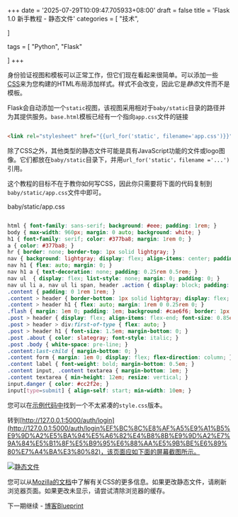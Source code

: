 +++
date = '2025-07-29T10:09:47.705933+08:00'
draft = false
title = 'Flask 1.0 新手教程 - 静态文件'
categories = [
    "技术",

]

tags = [
    "Python",
    "Flask"

]
+++

身份验证视图和模板可以正常工作，但它们现在看起来很简单。可以添加一些[CSS](https://developer.mozilla.org/docs/Web/CSS)来为您构建的HTML布局添加样式。样式不会改变，因此它是*静态*文件而不是模板。

Flask会自动添加一个`static`视图，该视图采用相对于`baby/static`目录的路径并为其提供服务。`base.html`模板已经有一个指向`app.css`文件的链接

```html

<link rel="stylesheet" href="{{url_for('static', filename='app.css')}}" />

```

除了CSS之外，其他类型的静态文件可能是具有JavaScript功能的文件或logo图像。它们都放在`baby/static`目录下，并用`url_for('static'，filename ='...')`引用。

这个教程的目标不在于教你如何写CSS，因此你只需要将下面的代码复制到`baby/static/app.css`文件中即可。

baby/static/app.css

```css

html { font-family: sans-serif; background: #eee; padding: 1rem; }
body { max-width: 960px; margin: 0 auto; background: white; }
h1 { font-family: serif; color: #377ba8; margin: 1rem 0; }
a { color: #377ba8; }
hr { border: none; border-top: 1px solid lightgray; }
nav { background: lightgray; display: flex; align-items: center; padding: 0 0.5rem; }
nav h1 { flex: auto; margin: 0; }
nav h1 a { text-decoration: none; padding: 0.25rem 0.5rem; }
nav ul  { display: flex; list-style: none; margin: 0; padding: 0; }
nav ul li a, nav ul li span, header .action { display: block; padding: 0.5rem; }
.content { padding: 0 1rem 1rem; }
.content > header { border-bottom: 1px solid lightgray; display: flex; align-items: flex-end; }
.content > header h1 { flex: auto; margin: 1rem 0 0.25rem 0; }
.flash { margin: 1em 0; padding: 1em; background: #cae6f6; border: 1px solid #377ba8; }
.post > header { display: flex; align-items: flex-end; font-size: 0.85em; }
.post > header > div:first-of-type { flex: auto; }
.post > header h1 { font-size: 1.5em; margin-bottom: 0; }
.post .about { color: slategray; font-style: italic; }
.post .body { white-space: pre-line; }
.content:last-child { margin-bottom: 0; }
.content form { margin: 1em 0; display: flex; flex-direction: column; }
.content label { font-weight: bold; margin-bottom: 0.5em; }
.content input, .content textarea { margin-bottom: 1em; }
.content textarea { min-height: 12em; resize: vertical; }
input.danger { color: #cc2f2e; }
input[type=submit] { align-self: start; min-width: 10em; }

```

您可以在[示例代码中](https://github.com/pallets/flask/tree/1.0.2/examples/tutorial/flaskr/static/style.css)找到一个不太紧凑的`style.css`版本。

转到[http://127.0.0.1:5000/auth/login](http://127.0.0.1:5000/auth/login%EF%BC%8C%E8%AF%A5%E9%A1%B5%E9%9D%A2%E5%BA%94%E5%A6%82%E4%B8%8B%E9%9D%A2%E7%9A%84%E5%B1%8F%E5%B9%95%E6%88%AA%E5%9B%BE%E6%89%80%E7%A4%BA%E3%80%82)，该页面应如下面的屏幕截图所示。

[![静态文件](https://camo.githubusercontent.com/e31114c998d002420ce5ee63b5640d1b1ee96d87/68747470733a2f2f7265732e636c6f7564696e6172792e636f6d2f6479356476637563312f696d6167652f75706c6f61642f76313535383433333039302f77616c6b6572667265652f77785f3135315f322e706e67)](https://camo.githubusercontent.com/e31114c998d002420ce5ee63b5640d1b1ee96d87/68747470733a2f2f7265732e636c6f7564696e6172792e636f6d2f6479356476637563312f696d6167652f75706c6f61642f76313535383433333039302f77616c6b6572667265652f77785f3135315f322e706e67)

您可以从[Mozilla的文档](https://developer.mozilla.org/docs/Web/CSS)中了解有关CSS的更多信息。如果更改静态文件，请刷新浏览器页面。如果更改未显示，请尝试清除浏览器的缓存。

下一期继续 - [博客Blueprint](https://www.walkerfree.com/article/158)
